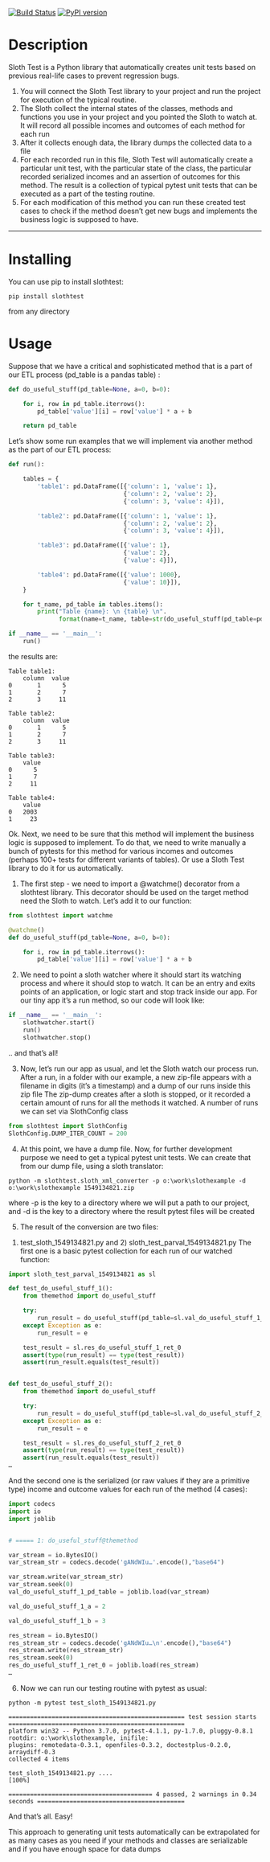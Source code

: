 [![Build Status](https://travis-ci.org/elegantwist/slothtest.svg?branch=master)](https://travis-ci.org/elegantwist/slothtest) [![PyPI version](https://badge.fury.io/py/slothtest.svg)](https://badge.fury.io/py/slothtest)

# Description

Sloth Test is a Python library that automatically creates unit tests based on previous real-life cases to prevent regression bugs.
1. You will connect the Sloth Test library to your project and run the project for execution of the typical routine. 
2. The Sloth collect the internal states of the classes, methods and functions you use in your project and you pointed the Sloth to watch at. It will record all possible incomes and outcomes of each method for each run
3. After it collects enough data, the library dumps the collected data to a file
4. For each recorded run in this file, Sloth Test will automatically create a particular unit test, with the particular state of the class, the particular recorded serialized incomes and an assertion of outcomes for this method.
The result is a collection of typical pytest unit tests that can be executed as a part of the testing routine.  
5. For each modification of this method you can run these created test cases to check if the method doesn’t get new bugs and implements the business logic is supposed to have.
------------------------------------------------------------------

# Installing

You can use pip to install slothtest:

```pip install slothtest```

from any directory

# Usage


Suppose that we have a critical and sophisticated method that is a part of our ETL process (pd_table is a pandas table) :

```python
def do_useful_stuff(pd_table=None, a=0, b=0):

    for i, row in pd_table.iterrows():
        pd_table['value'][i] = row['value'] * a + b

    return pd_table
```

Let’s show some run examples that we will implement via another method as the part of our ETL process:

```python
def run():

    tables = {
        'table1': pd.DataFrame([{'column': 1, 'value': 1},
                                {'column': 2, 'value': 2},
                                {'column': 3, 'value': 4}]),

        'table2': pd.DataFrame([{'column': 1, 'value': 1},
                                {'column': 2, 'value': 2},
                                {'column': 3, 'value': 4}]),

        'table3': pd.DataFrame([{'value': 1},
                                {'value': 2},
                                {'value': 4}]),

        'table4': pd.DataFrame([{'value': 1000},
                                {'value': 10}]),
    }

    for t_name, pd_table in tables.items():
        print("Table {name}: \n {table} \n".
              format(name=t_name, table=str(do_useful_stuff(pd_table=pd_table, a=2, b=3))))

if __name__ == '__main__':
    run()
```

the results are:

```
Table table1: 
    column  value
0       1      5
1       2      7
2       3     11 

Table table2: 
    column  value
0       1      5
1       2      7
2       3     11 

Table table3: 
    value
0      5
1      7
2     11 

Table table4: 
    value
0   2003
1     23
```

Ok. Next, we need to be sure that this method will implement the business logic is supposed to implement. To do that, we need to write manually a bunch of pytests for this method for various incomes and outcomes (perhaps 100+ tests for different variants of tables). Or use a Sloth Test library to do it for us automatically.

1. The first step - we need to import a @watchme() decorator from a slothtest library. This decorator should be used on the target method need the Sloth to watch. Let’s add it to our function:

```python
from slothtest import watchme

@watchme()
def do_useful_stuff(pd_table=None, a=0, b=0):

    for i, row in pd_table.iterrows():
        pd_table['value'][i] = row['value'] * a + b

```

2. We need to point a sloth watcher where it should start its watching process and where it should stop to watch. It can be an entry and exits points of an application, or logic start and stop track inside our app. For our tiny app it’s a run method, so our code will look like:

```python
if __name__ == '__main__':
    slothwatcher.start()
    run()
    slothwatcher.stop()

```

.. and that’s all!

3. Now, let’s run our app as usual, and let the Sloth watch our process run. After a run, in a folder with our example, a new zip-file appears with a filename in digits (it’s a timestamp) and a dump of our runs inside this zip file
The zip-dump creates after a sloth is stopped, or it recorded a certain amount of runs for all the methods it watched. A number of runs we can set via SlothConfig class

```python
from slothtest import SlothConfig
SlothConfig.DUMP_ITER_COUNT = 200

```

4. At this point, we have a dump file. Now, for further development purpose we need to get a typical pytest unit tests. We can create that from our dump file, using a sloth translator:

```python -m slothtest.sloth_xml_converter -p o:\work\slothexample -d o:\work\slothexample 1549134821.zip```

where -p is the key to a directory where we will put a path to our project, and  -d is the key to a directory where the result pytest files will be created

5. The result of the conversion are two files: 
1) test_sloth_1549134821.py and 2) sloth_test_parval_1549134821.py
The first one is a basic pytest collection for each run of our watched function:


```python
import sloth_test_parval_1549134821 as sl 

def test_do_useful_stuff_1(): 
    from themethod import do_useful_stuff

    try:
        run_result = do_useful_stuff(pd_table=sl.val_do_useful_stuff_1_pd_table, a=sl.val_do_useful_stuff_1_a, b=sl.val_do_useful_stuff_1_b, ) 
    except Exception as e:
        run_result = e

    test_result = sl.res_do_useful_stuff_1_ret_0 
    assert(type(run_result) == type(test_result))
    assert(run_result.equals(test_result))


def test_do_useful_stuff_2(): 
    from themethod import do_useful_stuff

    try:
        run_result = do_useful_stuff(pd_table=sl.val_do_useful_stuff_2_pd_table, a=sl.val_do_useful_stuff_2_a, b=sl.val_do_useful_stuff_2_b, ) 
    except Exception as e:
        run_result = e

    test_result = sl.res_do_useful_stuff_2_ret_0 
    assert(type(run_result) == type(test_result))
    assert(run_result.equals(test_result))
…


```

And the second one is the serialized (or raw values if they are a primitive type) income and outcome values for each run of the method (4 cases):

```python
import codecs
import io
import joblib


# ===== 1: do_useful_stuff@themethod

var_stream = io.BytesIO()
var_stream_str = codecs.decode('gANdWIu…'.encode(),"base64")

var_stream.write(var_stream_str)
var_stream.seek(0)
val_do_useful_stuff_1_pd_table = joblib.load(var_stream)

val_do_useful_stuff_1_a = 2

val_do_useful_stuff_1_b = 3

res_stream = io.BytesIO()
res_stream_str = codecs.decode('gANdWIu…\n'.encode(),"base64")
res_stream.write(res_stream_str)
res_stream.seek(0)
res_do_useful_stuff_1_ret_0 = joblib.load(res_stream)
…

```

6. Now we can run our testing routine with pytest as usual:


```
python -m pytest test_sloth_1549134821.py

================================================= test session starts =================================================
platform win32 -- Python 3.7.0, pytest-4.1.1, py-1.7.0, pluggy-0.8.1
rootdir: o:\work\slothexample, inifile:
plugins: remotedata-0.3.1, openfiles-0.3.2, doctestplus-0.2.0, arraydiff-0.3
collected 4 items

test_sloth_1549134821.py ....                                                                                    [100%]

======================================== 4 passed, 2 warnings in 0.34 seconds =========================================

```

And that’s all. Easy! 

This approach to generating unit tests automatically can be extrapolated for as many cases as you need if your methods and classes are serializable and if you have enough space for data dumps

